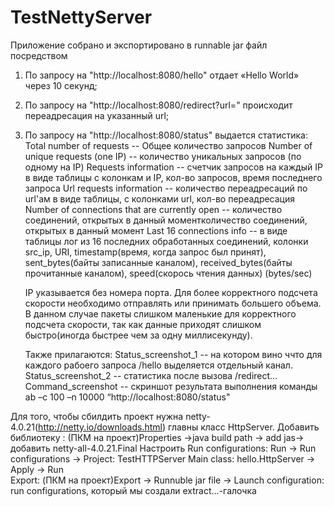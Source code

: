 TestNettyServer
===============
Приложение собрано и экспортировано в runnable jar файл посредством 

1. По запросу на "http://localhost:8080/hello" отдает «Hello World» через 10 секунд;
2. По запросу на "http://localhost:8080/redirect?url=<url>" происходит переадресация на указанный url;
3. По запросу на "http://localhost:8080/status" выдается статистика:
	Total number of requests -- Общее количество запросов
	Number of unique requests (one IP) -- количество уникальных запросов (по одному на IP)
	Requests information -- счетчик запросов на каждый IP в виде таблицы с колонкам и IP, кол-во запросов, время последнего запроса
	Url requests information -- количество переадресаций по url'ам  в виде таблицы, с колонками url, кол-во переадресация
	Number of connections that are currently open -- количество соединений, открытых в данный моментколичество соединений, открытых в данный момент
	Last 16 connections info -- в виде таблицы лог из 16 последних обработанных соединений, колонки src_ip, URI, timestamp(время, когда запрос был принят),  sent_bytes(байты записанные каналом), received_bytes(байты прочитанные каналом), speed(скорось чтения данных) (bytes/sec)


	IP указывается без номера порта.
	Для более корректного подсчета скорости необходимо отправлять или принимать большего объема. В данном случае пакеты слишком маленькие для корректного подсчета скорости, так как данные приходят слишком быстро(иногда быстрее чем за одну миллисекунду).

	Также прилагаются:
		Status_screenshot_1 -- на котором вино ччто для каждого рабоего запроса /hello выделяется отдельный канал.
		Status_screenshot_2 -- статистика после вызова /redirect...
		Command_screenshot -- скриншот результата выполнения команды ab –c 100 –n 10000 “http://localhost:8080/status"

Для того, чтобы сбилдить проект нужна netty-4.0.21(http://netty.io/downloads.html) главны класс HttpServer. 
Добавить библиотеку : (ПКМ на проект)Properties ->java build path -> add jas-> добавить netty-all-4.0.21.Final
Настроить Run configurations:  Run -> Run configurations -> Project: TestHTTPServer   Main class: hello.HttpServer -> Apply -> Run  
Export: (ПКМ на проект)Export -> Runnuble jar file -> Launch configuration: run configurations, который мы создали   extract...-галочка
